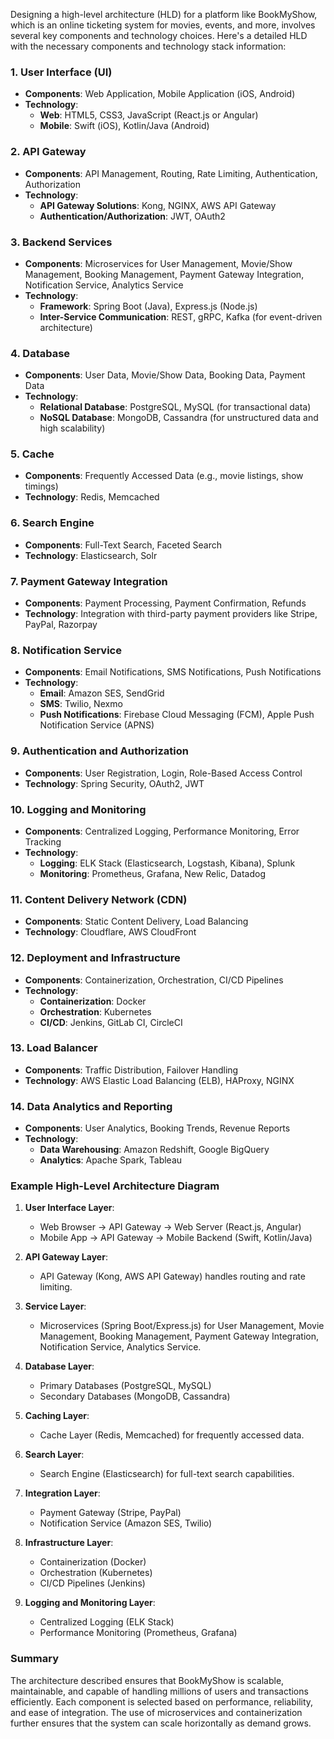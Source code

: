 Designing a high-level architecture (HLD) for a platform like BookMyShow, which is an online ticketing system for movies, events, and more, involves several key components and technology choices. Here's a detailed HLD with the necessary components and technology stack information:

### 1. **User Interface (UI)**
- **Components**: Web Application, Mobile Application (iOS, Android)
- **Technology**:
  - **Web**: HTML5, CSS3, JavaScript (React.js or Angular)
  - **Mobile**: Swift (iOS), Kotlin/Java (Android)

### 2. **API Gateway**
- **Components**: API Management, Routing, Rate Limiting, Authentication, Authorization
- **Technology**:
  - **API Gateway Solutions**: Kong, NGINX, AWS API Gateway
  - **Authentication/Authorization**: JWT, OAuth2

### 3. **Backend Services**
- **Components**: Microservices for User Management, Movie/Show Management, Booking Management, Payment Gateway Integration, Notification Service, Analytics Service
- **Technology**:
  - **Framework**: Spring Boot (Java), Express.js (Node.js)
  - **Inter-Service Communication**: REST, gRPC, Kafka (for event-driven architecture)

### 4. **Database**
- **Components**: User Data, Movie/Show Data, Booking Data, Payment Data
- **Technology**:
  - **Relational Database**: PostgreSQL, MySQL (for transactional data)
  - **NoSQL Database**: MongoDB, Cassandra (for unstructured data and high scalability)

### 5. **Cache**
- **Components**: Frequently Accessed Data (e.g., movie listings, show timings)
- **Technology**: Redis, Memcached

### 6. **Search Engine**
- **Components**: Full-Text Search, Faceted Search
- **Technology**: Elasticsearch, Solr

### 7. **Payment Gateway Integration**
- **Components**: Payment Processing, Payment Confirmation, Refunds
- **Technology**: Integration with third-party payment providers like Stripe, PayPal, Razorpay

### 8. **Notification Service**
- **Components**: Email Notifications, SMS Notifications, Push Notifications
- **Technology**: 
  - **Email**: Amazon SES, SendGrid
  - **SMS**: Twilio, Nexmo
  - **Push Notifications**: Firebase Cloud Messaging (FCM), Apple Push Notification Service (APNS)

### 9. **Authentication and Authorization**
- **Components**: User Registration, Login, Role-Based Access Control
- **Technology**: Spring Security, OAuth2, JWT

### 10. **Logging and Monitoring**
- **Components**: Centralized Logging, Performance Monitoring, Error Tracking
- **Technology**: 
  - **Logging**: ELK Stack (Elasticsearch, Logstash, Kibana), Splunk
  - **Monitoring**: Prometheus, Grafana, New Relic, Datadog

### 11. **Content Delivery Network (CDN)**
- **Components**: Static Content Delivery, Load Balancing
- **Technology**: Cloudflare, AWS CloudFront

### 12. **Deployment and Infrastructure**
- **Components**: Containerization, Orchestration, CI/CD Pipelines
- **Technology**: 
  - **Containerization**: Docker
  - **Orchestration**: Kubernetes
  - **CI/CD**: Jenkins, GitLab CI, CircleCI

### 13. **Load Balancer**
- **Components**: Traffic Distribution, Failover Handling
- **Technology**: AWS Elastic Load Balancing (ELB), HAProxy, NGINX

### 14. **Data Analytics and Reporting**
- **Components**: User Analytics, Booking Trends, Revenue Reports
- **Technology**: 
  - **Data Warehousing**: Amazon Redshift, Google BigQuery
  - **Analytics**: Apache Spark, Tableau

### Example High-Level Architecture Diagram

1. **User Interface Layer**:
    - Web Browser -> API Gateway -> Web Server (React.js, Angular)
    - Mobile App -> API Gateway -> Mobile Backend (Swift, Kotlin/Java)

2. **API Gateway Layer**:
    - API Gateway (Kong, AWS API Gateway) handles routing and rate limiting.

3. **Service Layer**:
    - Microservices (Spring Boot/Express.js) for User Management, Movie Management, Booking Management, Payment Gateway Integration, Notification Service, Analytics Service.

4. **Database Layer**:
    - Primary Databases (PostgreSQL, MySQL)
    - Secondary Databases (MongoDB, Cassandra)

5. **Caching Layer**:
    - Cache Layer (Redis, Memcached) for frequently accessed data.

6. **Search Layer**:
    - Search Engine (Elasticsearch) for full-text search capabilities.

7. **Integration Layer**:
    - Payment Gateway (Stripe, PayPal)
    - Notification Service (Amazon SES, Twilio)

8. **Infrastructure Layer**:
    - Containerization (Docker)
    - Orchestration (Kubernetes)
    - CI/CD Pipelines (Jenkins)

9. **Logging and Monitoring Layer**:
    - Centralized Logging (ELK Stack)
    - Performance Monitoring (Prometheus, Grafana)

### Summary

The architecture described ensures that BookMyShow is scalable, maintainable, and capable of handling millions of users and transactions efficiently. Each component is selected based on performance, reliability, and ease of integration. The use of microservices and containerization further ensures that the system can scale horizontally as demand grows.
